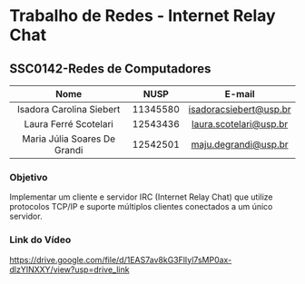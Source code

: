 # Trabalho de Redes - Internet Relay Chat
## SSC0142-Redes de Computadores 
|        Nome                   |    NUSP   |           E-mail           |
|:-----------------------------:|:---------:|:---------------------------:|
|   Isadora Carolina Siebert    |  11345580 |   isadoracsiebert@usp.br   |
|   Laura Ferré Scotelari       |  12543436 |   laura.scotelari@usp.br   |
|   Maria Júlia Soares De Grandi|  12542501 |   maju.degrandi@usp.br     |
### Objetivo
Implementar um cliente e servidor IRC (Internet Relay Chat) que utilize protocolos TCP/IP e suporte múltiplos clientes conectados a um único servidor.

### Link do Vídeo
https://drive.google.com/file/d/1EAS7av8kG3FlIyl7sMP0ax-dlzYINXXY/view?usp=drive_link

